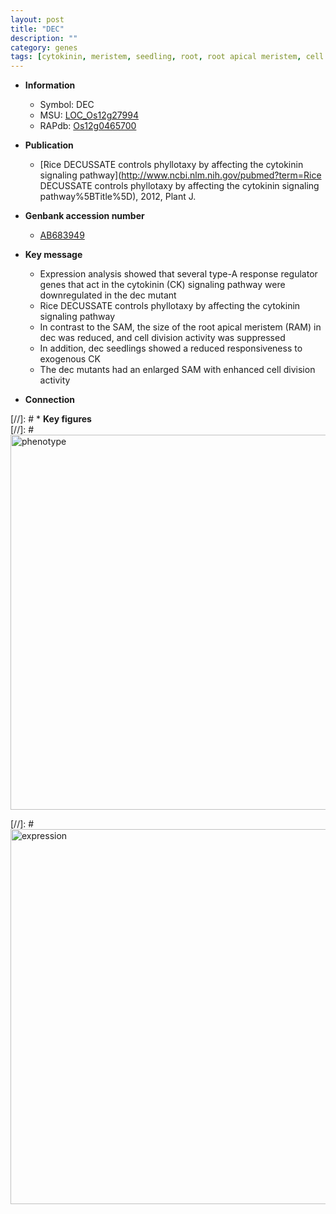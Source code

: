 ```yaml
---
layout: post
title: "DEC"
description: ""
category: genes
tags: [cytokinin, meristem, seedling, root, root apical meristem, cell division]
---
```


* **Information**  
    + Symbol: DEC  
    + MSU: [LOC_Os12g27994](http://rice.plantbiology.msu.edu/cgi-bin/ORF_infopage.cgi?orf=LOC_Os12g27994)  
    + RAPdb: [Os12g0465700](http://rapdb.dna.affrc.go.jp/viewer/gbrowse_details/irgsp1?name=Os12g0465700)  

* **Publication**  
    + [Rice DECUSSATE controls phyllotaxy by affecting the cytokinin signaling pathway](http://www.ncbi.nlm.nih.gov/pubmed?term=Rice DECUSSATE controls phyllotaxy by affecting the cytokinin signaling pathway%5BTitle%5D), 2012, Plant J.

* **Genbank accession number**  
    + [AB683949](http://www.ncbi.nlm.nih.gov/nuccore/AB683949)

* **Key message**  
    + Expression analysis showed that several type-A response regulator genes that act in the cytokinin (CK) signaling pathway were downregulated in the dec mutant
    + Rice DECUSSATE controls phyllotaxy by affecting the cytokinin signaling pathway
    + In contrast to the SAM, the size of the root apical meristem (RAM) in dec was reduced, and cell division activity was suppressed
    + In addition, dec seedlings showed a reduced responsiveness to exogenous CK
    + The dec mutants had an enlarged SAM with enhanced cell division activity

* **Connection**  

[//]: # * **Key figures**  
[//]: # <img src="http://funRiceGenes.github.io/images/DEC.pheno.png" alt="phenotype"  style="width: 600px;"/>

[//]: # <img src="http://funRiceGenes.github.io/images/DEC.exp.png" alt="expression"  style="width: 600px;"/>


